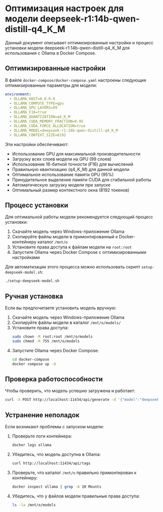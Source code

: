 # Оптимизация настроек для модели deepseek-r1:14b-qwen-distill-q4_K_M

Данный документ описывает оптимизированные настройки и процесс установки модели deepseek-r1:14b-qwen-distill-q4_K_M для использования с Ollama в Docker Compose.

## Оптимизированные настройки

В файле `docker-compose/docker-compose.yaml` настроены следующие оптимизированные параметры для модели:

```yaml
environment:
  - OLLAMA_HOST=0.0.0.0
  - OLLAMA_COMPUTE_TYPE=gpu
  - OLLAMA_GPU_LAYERS=99
  - OLLAMA_F16=true
  - OLLAMA_QUANTIZATION=q4_K_M
  - OLLAMA_CUDA_MEMORY_FRACTION=0.95
  - OLLAMA_CUDA_FORCE_ALLOCATION=true
  - OLLAMA_MODEL=deepseek-r1:14b-qwen-distill-q4_K_M
  - OLLAMA_CONTEXT_SIZE=8192
```

Эти настройки обеспечивают:
- Использование GPU для максимальной производительности
- Загрузку всех слоев модели на GPU (99 слоев)
- Использование 16-битной точности (F16) для вычислений
- Правильную квантизацию (q4_K_M) для данной модели
- Оптимальное использование памяти GPU (95%)
- Принудительное выделение памяти CUDA для стабильной работы
- Автоматическую загрузку модели при запуске
- Оптимальный размер контекстного окна (8192 токенов)

## Процесс установки

Для оптимальной работы модели рекомендуется следующий процесс установки:

1. Скачайте модель через Windows-приложение Ollama
2. Скопируйте файлы модели в примонтированный к Docker-контейнеру каталог `/mnt/o`
3. Установите права доступа к файлам модели на `root:root`
4. Запустите Ollama через Docker Compose с оптимизированными настройками

Для автоматизации этого процесса можно использовать скрипт `setup-deepseek-model.sh`:

```bash
./setup-deepseek-model.sh
```

## Ручная установка

Если вы предпочитаете установить модель вручную:

1. Скачайте модель через Windows-приложение Ollama
2. Скопируйте файлы модели в каталог `/mnt/o/models/`
3. Установите права доступа:
   ```bash
   sudo chown -R root:root /mnt/o/models
   sudo chmod -R 755 /mnt/o/models
   ```
4. Запустите Ollama через Docker Compose:
   ```bash
   cd docker-compose
   docker compose up -d
   ```

## Проверка работоспособности

Чтобы проверить, что модель успешно загружена и работает:

```bash
curl -X POST http://localhost:11434/api/generate -d '{"model":"deepseek-r1:14b-qwen-distill-q4_K_M","prompt":"Привет, как дела?"}'
```

## Устранение неполадок

Если возникают проблемы с запуском модели:

1. Проверьте логи контейнера:
   ```bash
   docker logs ollama
   ```

2. Убедитесь, что модель доступна в Ollama:
   ```bash
   curl http://localhost:11434/api/tags
   ```

3. Проверьте, что каталог `/mnt/o` правильно примонтирован к контейнеру:
   ```bash
   docker inspect ollama | grep -A 10 Mounts
   ```

4. Убедитесь, что у файлов модели правильные права доступа:
   ```bash
   ls -la /mnt/o/models
   ```
